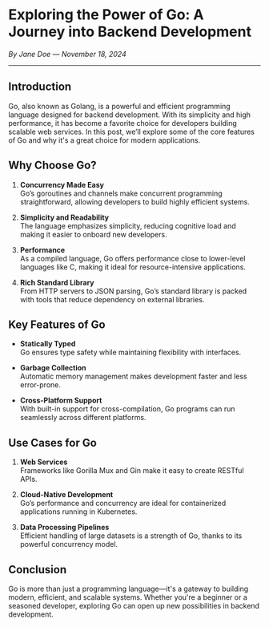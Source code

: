 # Exploring the Power of Go: A Journey into Backend Development

*By Jane Doe — November 18, 2024*

---

## Introduction

Go, also known as Golang, is a powerful and efficient programming language designed for backend development. With its simplicity and high performance, it has become a favorite choice for developers building scalable web services. In this post, we’ll explore some of the core features of Go and why it's a great choice for modern applications.



## Why Choose Go?

1. **Concurrency Made Easy**  
   Go’s goroutines and channels make concurrent programming straightforward, allowing developers to build highly efficient systems.

2. **Simplicity and Readability**  
   The language emphasizes simplicity, reducing cognitive load and making it easier to onboard new developers.

3. **Performance**  
   As a compiled language, Go offers performance close to lower-level languages like C, making it ideal for resource-intensive applications.

4. **Rich Standard Library**  
   From HTTP servers to JSON parsing, Go’s standard library is packed with tools that reduce dependency on external libraries.



## Key Features of Go

- **Statically Typed**  
  Go ensures type safety while maintaining flexibility with interfaces.

- **Garbage Collection**  
  Automatic memory management makes development faster and less error-prone.

- **Cross-Platform Support**  
  With built-in support for cross-compilation, Go programs can run seamlessly across different platforms.



## Use Cases for Go

1. **Web Services**  
   Frameworks like Gorilla Mux and Gin make it easy to create RESTful APIs.

2. **Cloud-Native Development**  
   Go’s performance and concurrency are ideal for containerized applications running in Kubernetes.

3. **Data Processing Pipelines**  
   Efficient handling of large datasets is a strength of Go, thanks to its powerful concurrency model.



## Conclusion

Go is more than just a programming language—it's a gateway to building modern, efficient, and scalable systems. Whether you're a beginner or a seasoned developer, exploring Go can open up new possibilities in backend development.
